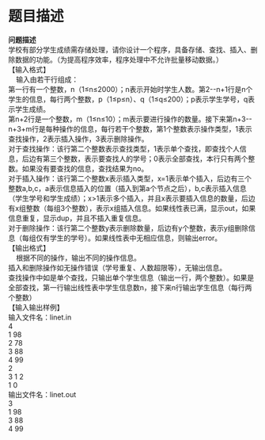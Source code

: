 # 题目描述


<div><b>问题描述</b><br/>
学校有部分学生成绩需存储处理，请你设计一个程序，具备存储、查找、插入、删除数据的功能。（为提高程序效率，程序处理中不允许批量移动数据。）</div>
<div>【输入格式】</div>
<div><span>    输入由若干行组成：</span></div>
<div>第一行有一个整数，n（1≤n≤2000）；n表示开始时学生人数。第2--n+1行是n个学生的信息，每行两个整数，p<span>（1≤p≤n）、q（1≤q≤200）；p表示学生学号，q表示学生成绩。</span></div>
<div>第n+2行是一个整数，m（1≤n≤10）；m表示要进行操作的数量。接下来第n+3--n+3+m行是每种操作的信息，每行若干个整数，第1个整数表示操作类型，1表示查找操作，2表示插入操作，3表示删除操作。</div>
<div>对于查找操作：该行第二个整数表示查找类型，1表示单个查找，即查找个人信息，后边有第三个整数，表示要查找人的学号；0表示全部查找，本行只有两个整数。如果没有要查找的信息，查找结果为no。</div>
<div>对于插入操作：该行第二个整数x表示插入类型，x=1表示单个插入，后边有三个整数a,b,c，a表示信息插入的位置（插入到第a个节点之后），b,c表示插入信息（学生学号和学生成绩）；x&gt;1表示多个插入，并且x表示要插入信息的数量，后边有x组整数（每组3个整数），表示x组插入信息。如果线性表已满，显示out，如果信息重复，显示dup，并且不插入重复信息。</div>
<div>对于删除操作：该行第二个整数y表示删除数量，后边有y个整数，表示y组删除信息（每组仅有学生的学号）。如果线性表中无相应信息，则输出error。</div>
<div>【输出格式】</div>
<div><span>    根据不同的操作，输出不同的操作信息。</span></div>
<div>插入和删除操作如无操作错误（学号重复、人数超限等），无输出信息。</div>
<div>查找操作中如是单个查找，只输出单个学生信息（输出一行，两个整数）。如果是全部查找，第一行输出线性表中学生信息数n，接下来n行输出学生信息（每行两个整数）</div>
<div>【输入输出样例】</div>
<div>输入文件名：<span>linet.in</span></div>
<div>4<br/>
1 98<br/>
2 78<br/>
3 88<br/>
4 99<br/>
2<br/>
3 1 2<br/>
1 0</div>
<div>输出文件名：<span>linet.out</span></div>
<div>3<br/>
1 98<br/>
3 88<br/>
4 99</div>
